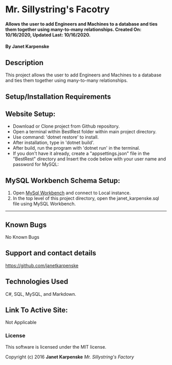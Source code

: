 # Mr. Sillystring's Facotry

#### Allows the user to add Engineers and Machines to a database and ties them together using many-to-many relationships. Created On: 10/16/2020, Updated Last: 10/16/2020.

#### By Janet Karpenske

## Description

This project allows the user to add Engineers and Machines to a database and ties them together using many-to-many relationships.


## Setup/Installation Requirements

## Website Setup:
* Download or Clone project from Github repository.
* Open a terminal within BestRest folder within main project directory.
* Use command: 'dotnet restore' to install.
* After installation, type in 'dotnet build'.
* After build, run the program with 'dotnet run' in the terminal.
* If you don't have it already, create a "appsettings.json" file in the "BestRest" directory and Insert the code below with your user name and password for MySQL: 

## MySQL Workbench Schema Setup:
1. Open [MySql Workbench](https://www.mysql.com/products/workbench/) and connect to Local instance.
2. In the top level of this project directory, open the janet_karpenske.sql file using MySQL Workbench.
---


## Known Bugs

No Known Bugs

## Support and contact details

https://github.com/janetkarpenske

## Technologies Used

C#, SQL, MySQL, and Markdown.

## Link To Active Site:
Not Applicable

### License

This software is licensed under the MIT license.

Copyright (c) 2016 **Janet Karpenske** _Mr. Sillystring's Factory_